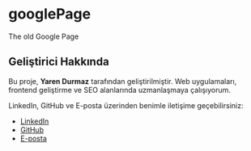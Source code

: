# googlePage
 The old Google Page

## Geliştirici Hakkında  
Bu proje, **Yaren Durmaz** tarafından geliştirilmiştir. Web uygulamaları, frontend geliştirme ve SEO alanlarında uzmanlaşmaya çalışıyorum.

LinkedIn, GitHub ve E-posta üzerinden benimle iletişime geçebilirsiniz:  
- [LinkedIn](https://linkedin.com/in/yarendurmaz)  
- [GitHub](https://github.com/yyarenddurmaz)
- [E-posta](mailto:yarendrmz594@gmail.com)
